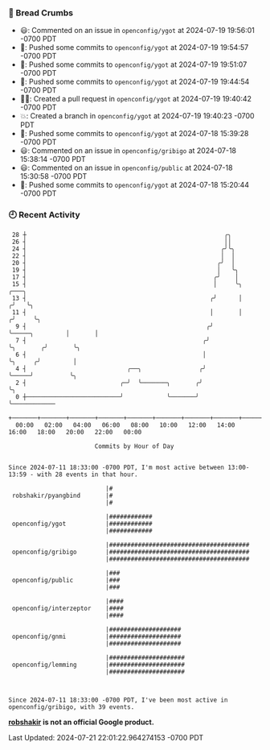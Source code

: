 ### 🍞 Bread Crumbs

 * 😃: Commented on an issue in `openconfig/ygot` at 2024-07-19 19:56:01 -0700 PDT
 * 🚢: Pushed some commits to `openconfig/ygot` at 2024-07-19 19:54:57 -0700 PDT
 * 🚢: Pushed some commits to `openconfig/ygot` at 2024-07-19 19:51:07 -0700 PDT
 * 🚢: Pushed some commits to `openconfig/ygot` at 2024-07-19 19:44:54 -0700 PDT
 * ✍🏼: Created a pull request in `openconfig/ygot` at 2024-07-19 19:40:42 -0700 PDT
 * 💥: Created a branch in `openconfig/ygot` at 2024-07-19 19:40:23 -0700 PDT
 * 🚢: Pushed some commits to `openconfig/ygot` at 2024-07-18 15:39:28 -0700 PDT
 * 😃: Commented on an issue in `openconfig/gribigo` at 2024-07-18 15:38:14 -0700 PDT
 * 😃: Commented on an issue in `openconfig/public` at 2024-07-18 15:30:58 -0700 PDT
 * 🚢: Pushed some commits to `openconfig/ygot` at 2024-07-18 15:20:44 -0700 PDT

### 🕘 Recent Activity
```
 28 ┼                                                       ╭╮
 26 ┤                                                       ││
 24 ┤                                                      ╭╯╰╮
 22 ┤                                                      │  │
 20 ┤                                                     ╭╯  │
 19 ┤                                                     │   ╰╮
 17 ┤                                                    ╭╯    │
 15 ┤                                                    │     ╰╮                 ╭───╮
 13 ┤                                                   ╭╯      │                ╭╯   ╰╮
 11 ┤                                                   │       │               ╭╯     ╰╮
  9 ┤                                                  ╭╯       ╰─────╮         │       │
  7 ┤                                                 ╭╯              ╰╮       ╭╯       ╰╮
  6 ┤                                                 │                ╰╮     ╭╯         │
  4 ┤                            ╭──╮                ╭╯                 ╰─────╯          ╰╮
  2 ┤                          ╭─╯  ╰───────╮       ╭╯                                    ╰╮
  0 ┼──────────────────────────╯            ╰───────╯                                      ╰────────────
    +───────+───────+───────+───────+───────+───────+───────+───────+───────+───────+───────+───────+────
  00:00   02:00   04:00   06:00   08:00   10:00   12:00   14:00   16:00   18:00   20:00   22:00   00:00   

						Commits by Hour of Day


Since 2024-07-11 18:33:00 -0700 PDT, I'm most active between 13:00-13:59 - with 28 events in that hour.

```



```
                           |#
 robshakir/pyangbind       |#
                           |#

                           |############
 openconfig/ygot           |############
                           |############

                           |#######################################
 openconfig/gribigo        |#######################################
                           |#######################################

                           |###
 openconfig/public         |###
                           |###

                           |####
 openconfig/interzeptor    |####
                           |####

                           |####################
 openconfig/gnmi           |####################
                           |####################

                           |#####################
 openconfig/lemming        |#####################
                           |#####################



Since 2024-07-11 18:33:00 -0700 PDT, I've been most active in openconfig/gribigo, with 39 events.

```
**[robshakir](mailto:robjs@google.com) is not an official Google product.**  


Last Updated: 2024-07-21 22:01:22.964274153 -0700 PDT
